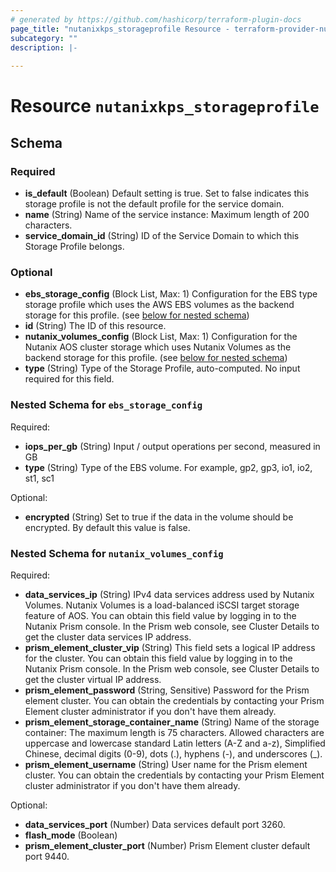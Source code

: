 ```yaml
---
# generated by https://github.com/hashicorp/terraform-plugin-docs
page_title: "nutanixkps_storageprofile Resource - terraform-provider-nutanixkps"
subcategory: ""
description: |-
  
---
```


# Resource `nutanixkps_storageprofile`





<!-- schema generated by tfplugindocs -->
## Schema

### Required

- **is_default** (Boolean) Default setting is true.
				Set to false indicates this storage profile is not the default profile for the service domain.
- **name** (String) Name of the service instance: Maximum length of 200 characters.
- **service_domain_id** (String) ID of the Service Domain to which this Storage Profile belongs.

### Optional

- **ebs_storage_config** (Block List, Max: 1) Configuration for the EBS type storage profile which uses the AWS EBS volumes as the backend storage for this profile. (see [below for nested schema](#nestedblock--ebs_storage_config))
- **id** (String) The ID of this resource.
- **nutanix_volumes_config** (Block List, Max: 1) Configuration for the Nutanix AOS cluster storage which uses Nutanix Volumes as the backend storage for this profile. (see [below for nested schema](#nestedblock--nutanix_volumes_config))
- **type** (String) Type of the Storage Profile, auto-computed. No input required for this field.

<a id="nestedblock--ebs_storage_config"></a>
### Nested Schema for `ebs_storage_config`

Required:

- **iops_per_gb** (String) Input / output operations per second, measured in GB
- **type** (String) Type of the EBS volume. For example, gp2, gp3, io1, io2, st1, sc1

Optional:

- **encrypted** (String) Set to true if the data in the volume should be encrypted. By default this value is false.


<a id="nestedblock--nutanix_volumes_config"></a>
### Nested Schema for `nutanix_volumes_config`

Required:

- **data_services_ip** (String) IPv4 data services address used by Nutanix Volumes.
							Nutanix Volumes is a load-balanced iSCSI target storage feature of AOS.
							You can obtain this field value by logging in to the Nutanix Prism console.
							In the Prism web console, see Cluster Details to get the cluster data services IP address.
- **prism_element_cluster_vip** (String) This field sets a logical IP address for the cluster.
							You can obtain this field value by logging in to the Nutanix Prism console. 
							In the Prism web console, see Cluster Details to get the cluster virtual IP address.
- **prism_element_password** (String, Sensitive) Password for the Prism element cluster.
							You can obtain the credentials by contacting your Prism Element cluster administrator if you don't have them already.
- **prism_element_storage_container_name** (String) Name of the storage container: The maximum length is 75 characters.
							Allowed characters are uppercase and lowercase standard Latin letters (A-Z and a-z), Simplified Chinese, decimal digits (0-9), dots (.), hyphens (-), and underscores (_).
- **prism_element_username** (String) User name for the Prism element cluster.
							You can obtain the credentials by contacting your Prism Element cluster administrator if you don't have them already.

Optional:

- **data_services_port** (Number) Data services default port 3260.
- **flash_mode** (Boolean)
- **prism_element_cluster_port** (Number) Prism Element cluster default port 9440.


